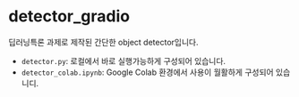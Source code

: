 # detector_gradio
딥러닝특론 과제로 제작된 간단한 object detector입니다.

- `detector.py`: 로컬에서 바로 실행가능하게 구성되어 있습니다.
- `detector_colab.ipynb`: Google Colab 환경에서 사용이 월활하게 구성되어 있습니디.
